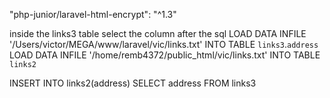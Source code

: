 "php-junior/laravel-html-encrypt": "^1.3"

inside the links3 table select the column after the sql
LOAD DATA INFILE '/Users/victor/MEGA/www/laravel/vic/links.txt' INTO TABLE `links3`.`address`
LOAD DATA INFILE '/home/remb4372/public_html/vic/links.txt' INTO TABLE `links2`

INSERT INTO links2(address) SELECT address FROM links3

